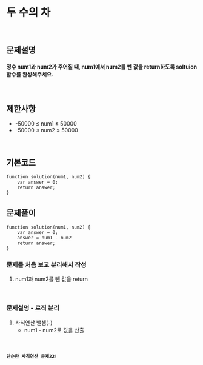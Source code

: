 # 두 수의 차

<br>

## 문제설명
#### 정수 num1과 num2가 주어질 때, num1에서 num2를 뺀 값을 return하도록 soltuion 함수를 완성해주세요.

<br>

## 제한사항
* -50000 ≤ num1 ≤ 50000
* -50000 ≤ num2 ≤ 50000

<br>

## 기본코드
```
function solution(num1, num2) {
    var answer = 0;
    return answer;
}
```


## 문제풀이
```
function solution(num1, num2) {
    var answer = 0;
    answer = num1 - num2
    return answer;
}
```
### 문제를 처음 보고 분리해서 작성
1. num1과 num2를 뺀 값을 return

<br>

### 문제설명 - 로직 분리
1. 사칙연산 뺄셈(-)
   - num1 - num2로 값을 산출


<br>

#### `단순한 사칙연산 문제22!`
